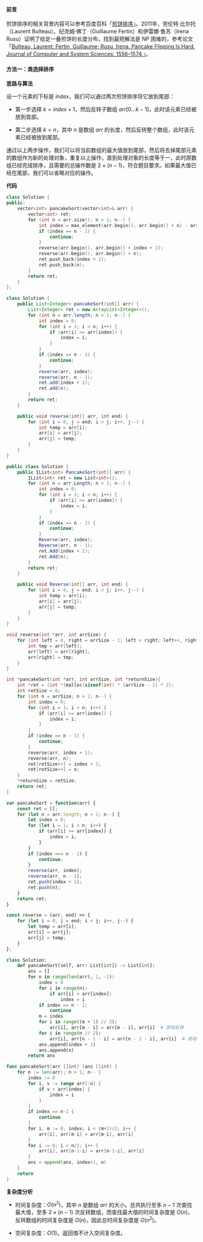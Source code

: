 #### 前言

煎饼排序的相关背景内容可以参考百度百科「[煎饼排序](https://baike.baidu.com/item/%E7%85%8E%E9%A5%BC%E6%8E%92%E5%BA%8F)」。2011年，劳伦特·比尔托（Laurent Bulteau）、纪尧姆·佛丁（Guillaume Fertin）和伊雷娜·鲁苏（Irena Rusu）证明了给定一叠煎饼的长度分布，找到最短解法是 NP 困难的，参考论文「[Bulteau, Laurent; Fertin, Guillaume; Rusu, Irena. Pancake Flipping Is Hard. Journal of Computer and System Sciences: 1556–1574.](https://arxiv.org/abs/1111.0434v1)」。

#### 方法一：类选择排序

**思路与算法**

设一个元素的下标是 $\textit{index}$，我们可以通过两次煎饼排序将它放到尾部：

+ 第一步选择 $k = \textit{index} + 1$，然后反转子数组 $\textit{arr}[0 ... k - 1]$，此时该元素已经被放到首部。

+ 第二步选择 $k = \textit{n}$，其中 $\textit{n}$ 是数组 $\textit{arr}$ 的长度，然后反转整个数组，此时该元素已经被放到尾部。

通过以上两步操作，我们可以将当前数组的最大值放到尾部，然后将去掉尾部元素的数组作为新的处理对象，重复以上操作，直到处理对象的长度等于一，此时原数组已经完成排序，且需要的总操作数是 $2 \times (n - 1)$，符合题目要求。如果最大值已经在尾部，我们可以省略对应的操作。

**代码**

```C++ [sol1-C++]
class Solution {
public:
    vector<int> pancakeSort(vector<int>& arr) {
        vector<int> ret;
        for (int n = arr.size(); n > 1; n--) {
            int index = max_element(arr.begin(), arr.begin() + n) - arr.begin();
            if (index == n - 1) {
                continue;
            }
            reverse(arr.begin(), arr.begin() + index + 1);
            reverse(arr.begin(), arr.begin() + n);
            ret.push_back(index + 1);
            ret.push_back(n);
        }
        return ret;
    }
};
```

```Java [sol1-Java]
class Solution {
    public List<Integer> pancakeSort(int[] arr) {
        List<Integer> ret = new ArrayList<Integer>();
        for (int n = arr.length; n > 1; n--) {
            int index = 0;
            for (int i = 1; i < n; i++) {
                if (arr[i] >= arr[index]) {
                    index = i;
                }
            }
            if (index == n - 1) {
                continue;
            }
            reverse(arr, index);
            reverse(arr, n - 1);
            ret.add(index + 1);
            ret.add(n);
        }
        return ret;
    }

    public void reverse(int[] arr, int end) {
        for (int i = 0, j = end; i < j; i++, j--) {
            int temp = arr[i];
            arr[i] = arr[j];
            arr[j] = temp;
        }
    }
}
```

```C# [sol1-C#]
public class Solution {
    public IList<int> PancakeSort(int[] arr) {
        IList<int> ret = new List<int>();
        for (int n = arr.Length; n > 1; n--) {
            int index = 0;
            for (int i = 1; i < n; i++) {
                if (arr[i] >= arr[index]) {
                    index = i;
                }
            }
            if (index == n - 1) {
                continue;
            }
            Reverse(arr, index);
            Reverse(arr, n - 1);
            ret.Add(index + 1);
            ret.Add(n);
        }
        return ret;
    }

    public void Reverse(int[] arr, int end) {
        for (int i = 0, j = end; i < j; i++, j--) {
            int temp = arr[i];
            arr[i] = arr[j];
            arr[j] = temp;
        }
    }
}
```

```C [sol1-C]
void reverse(int *arr, int arrSize) {
    for (int left = 0, right = arrSize - 1; left < right; left++, right--) {
        int tmp = arr[left];
        arr[left] = arr[right];
        arr[right] = tmp;
    }
}

int *pancakeSort(int *arr, int arrSize, int *returnSize){
    int *ret = (int *)malloc(sizeof(int) * (arrSize - 1) * 2);
    int retSize = 0;
    for (int n = arrSize; n > 1; n--) {
        int index = 0;
        for (int i = 1; i < n; i++) {
            if (arr[i] >= arr[index]) {
                index = i;
            }
        }
        if (index == n - 1) {
            continue;
        }
        reverse(arr, index + 1);
        reverse(arr, n);
        ret[retSize++] = index + 1;
        ret[retSize++] = n;
    }
    *returnSize = retSize;
    return ret;
}
```

```JavaScript [sol1-JavaScript]
var pancakeSort = function(arr) {
    const ret = [];
    for (let n = arr.length; n > 1; n--) {
        let index = 0;
        for (let i = 1; i < n; i++) {
            if (arr[i] >= arr[index]) {
                index = i;
            }
        }
        if (index === n - 1) {
            continue;
        }
        reverse(arr, index);
        reverse(arr, n - 1);
        ret.push(index + 1);
        ret.push(n);
    }
    return ret;
}

const reverse = (arr, end) => {
    for (let i = 0, j = end; i < j; i++, j--) {
        let temp = arr[i];
        arr[i] = arr[j];
        arr[j] = temp;
    }
};
```

```Python [sol1-Python3]
class Solution:
    def pancakeSort(self, arr: List[int]) -> List[int]:
        ans = []
        for n in range(len(arr), 1, -1):
            index = 0
            for i in range(n):
                if arr[i] > arr[index]:
                    index = i
            if index == n - 1:
                continue
            m = index
            for i in range((m + 1) // 2):
                arr[i], arr[m - i] = arr[m - i], arr[i]  # 原地反转
            for i in range(n // 2):
                arr[i], arr[n - 1 - i] = arr[n - 1 - i], arr[i]  # 原地反转
            ans.append(index + 1)
            ans.append(n)
        return ans
```

```go [sol1-Golang]
func pancakeSort(arr []int) (ans []int) {
    for n := len(arr); n > 1; n-- {
        index := 0
        for i, v := range arr[:n] {
            if v > arr[index] {
                index = i
            }
        }
        if index == n-1 {
            continue
        }
        for i, m := 0, index; i < (m+1)/2; i++ {
            arr[i], arr[m-i] = arr[m-i], arr[i]
        }
        for i := 0; i < n/2; i++ {
            arr[i], arr[n-1-i] = arr[n-1-i], arr[i]
        }
        ans = append(ans, index+1, n)
    }
    return
}
```

**复杂度分析**

+ 时间复杂度：$O(n^2)$，其中 $n$ 是数组 $\textit{arr}$ 的大小。总共执行至多 $n - 1$ 次查找最大值，至多 $2 \times (n - 1)$ 次反转数组，而查找最大值的时间复杂度是 $O(n)$，反转数组的时间复杂度是 $O(n)$，因此总时间复杂度是 $O(n^2)$。

+ 空间复杂度：$O(1)$。返回值不计入空间复杂度。